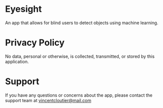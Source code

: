 # Eyesight
An app that allows for blind users to detect objects using machine learning.
# Privacy Policy
No data, personal or otherwise, is collected, transmitted, or stored by this application.
# Support
If you have any questions or concerns about the app, please contact the support team at vincentcloutier@mail.com
